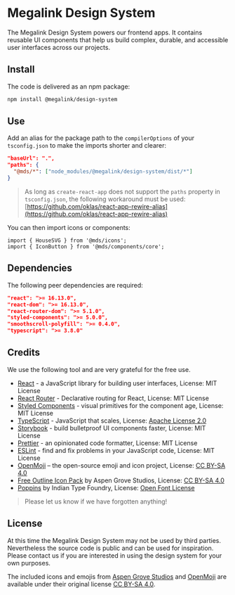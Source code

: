 # Megalink Design System

The Megalink Design System powers our frontend apps. It contains reusable UI components that help us build complex, durable, and accessible user interfaces across our projects.

## Install

The code is delivered as an npm package:

```bash
npm install @megalink/design-system
```

## Use

Add an alias for the package path to the `compilerOptions` of your `tsconfig.json` to make the imports shorter and clearer:

```json
"baseUrl": ".",
"paths": {
  "@mds/*": ["node_modules/@megalink/design-system/dist/*"]
}
```

> As long as `create-react-app` does not support the `paths` property in `tsconfig.json`, the following workaround must be used: [https://github.com/oklas/react-app-rewire-alias](https://github.com/oklas/react-app-rewire-alias)

You can then import icons or components:

```tsx
import { HouseSVG } from '@mds/icons';
import { IconButton } from '@mds/components/core';
```

## Dependencies

The following peer dependencies are required:

```json
"react": ">= 16.13.0",
"react-dom": ">= 16.13.0",
"react-router-dom": ">= 5.1.0",
"styled-components": ">= 5.0.0",
"smoothscroll-polyfill": ">= 0.4.0",
"typescript": ">= 3.8.0"
```

## Credits

We use the following tool and are very grateful for the free use.

- [React](https://reactjs.org/) - a JavaScript library for building user interfaces, License: MIT License
- [React Router](https://reacttraining.com/react-router/) - Declarative routing for React, License: MIT License
- [Styled Components](https://styled-components.com/) - visual primitives for the component age, License: MIT License
- [TypeScript](https://styled-components.com/) - JavaScript that scales, License: [Apache License 2.0](https://www.apache.org/licenses/LICENSE-2.0)
- [Storybook](https://storybook.js.org/) - build bulletproof UI components faster, License: MIT License
- [Prettier](https://prettier.io/) - an opinionated code formatter, License: MIT License
- [ESLint](https://eslint.org/) - find and fix problems in your JavaScript code, License: MIT License
- [OpenMoji](https://openmoji.org/) – the open-source emoji and icon project, License: [CC BY-SA 4.0](https://creativecommons.org/licenses/by-sa/4.0/)
- [Free Outline Icon Pack](https://aspengrovestudios.com/product/free-outline-icon-pack/) by Aspen Grove Studios, License: [CC BY-SA 4.0](https://creativecommons.org/licenses/by-sa/4.0/)
- [Poppins](https://www.indiantypefoundry.com/fonts/poppins/) by Indian Type Foundry, License: [Open Font License](https://scripts.sil.org/cms/scripts/page.php?site_id=nrsi&id=OFL)

> Please let us know if we have forgotten anything!

## License

At this time the Megalink Design System may not be used by third parties. Nevertheless the source code is public and can be used for inspiration. Please contact us if you are interested in using the design system for your own purposes.

The included icons and emojis from [Aspen Grove Studios](https://aspengrovestudios.com) and [OpenMoji](https://openmoji.org/) are available under their original license [CC BY-SA 4.0](https://creativecommons.org/licenses/by-sa/4.0/).
